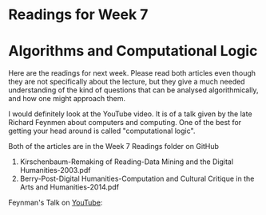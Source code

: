 # Readings for Week 7
# Algorithms and Computational Logic

Here are the readings for next week. Please read both articles even though they are not specifically about the lecture, but they give a much needed understanding of the kind of questions that can be analysed algorithmically, and how one might approach them.

I would definitely look at the YouTube video. It is of a talk given by the late Richard Feynmen about computers and computing. One of the best for getting your head around is called "computational logic".

Both of the articles are in the Week 7 Readings folder on GitHub

1. Kirschenbaum-Remaking of Reading-Data Mining and the Digital Humanities-2003.pdf
1. Berry-Post-Digital Humanities-Computation and Cultural Critique in the Arts and Humanities-2014.pdf

Feynman's Talk on [YouTube](https://www.youtube.com/watch?v=EKWGGDXe5MA):
